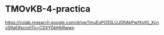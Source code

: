 # TMOvKB-4-practica

https://colab.research.google.com/drive/1muEoPO55LUJGfiAkPwfXofG_XcnvS9aE#scrollTo=CSXYGbHkRwwn
